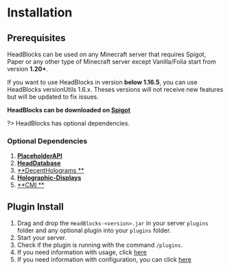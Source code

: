 # Installation

## Prerequisites

HeadBlocks can be used on any Minecraft server that requires Spigot, Paper or any other type of Minecraft server except
Vanilla/Folia start from version **1.20+**.

If you want to use HeadBlocks in version **below 1.16.5**, you can use HeadBlocks versionUtils 1.6.x. Theses versions will not receive new features but will be updated to fix issues.

**HeadBlocks can be downloaded on [Spigot](https://www.spigotmc.org/resources/headblocks.97630/)**

?> HeadBlocks has optional dependencies.

### Optional Dependencies

1. [**PlaceholderAPI**](https://www.spigotmc.org/resources/placeholderapi.6245/)
2. [**HeadDatabase**](https://www.spigotmc.org/resources/head-database.14280)
3. [**DecentHolograms
   **](https://www.spigotmc.org/resources/decentholograms-1-8-1-19-3-papi-support-no-dependencies.96927/)
4. [**Holographic-Displays**](https://dev.bukkit.org/projects/holographic-displays)
5. [**CMI
   **](https://www.spigotmc.org/resources/cmi-298-commands-insane-kits-portals-essentials-economy-mysql-sqlite-much-more.3742/)

## Plugin Install

1. Drag and drop the `HeadBlocks-<version>.jar` in your server `plugins` folder and any optional plugin into
   your `plugins` folder.
2. Start your server.
3. Check if the plugin is running with the command `/plugins`.
4. If you need information with usage, click [here](usage)
5. If you need information with configuration, you can click [here](../config/config.md)